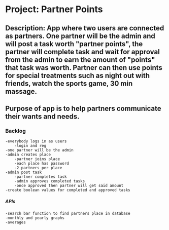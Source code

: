 # Project: Partner Points
## Description: App where two users are connected as partners. One partner will be the admin and will post a task worth "partner points", the partner will complete task and wait for approval from the admin to earn the amount of "points" that task was worth. Partner can then use points for special treatments such as night out with friends, watch the sports game, 30 min massage. 

## Purpose of app is to help partners communicate their wants and needs.
 
### Backlog
    -everybody logs in as users
        -login and reg
    -one partner will be the admin
    -admin creates place
        -partner joins place
        -each place has password
        -2 partners per place
    -admin post task
        -partner completes task
        -admin approves completed tasks
        -once approved then partner will get said amount
    -create boolean values for completed and approved tasks


##### APIs
    -search bar function to find partners place in database
    -monthly and yearly graphs
    -averages 
    

